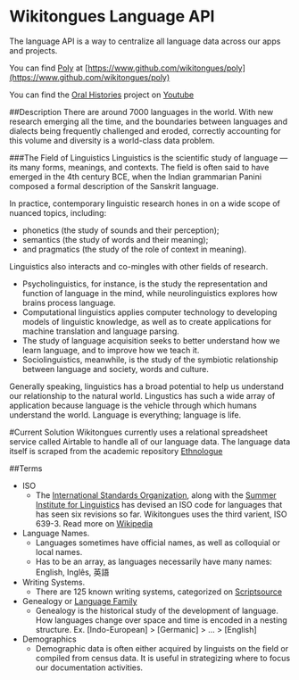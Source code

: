 # Wikitongues Language API 

The language API is a way to centralize all language data across our apps and projects. 

You can find [Poly](https://www.github.com/wikitongues/poly) at [https://www.github.com/wikitongues/poly](https://www.github.com/wikitongues/poly)

You can find the [Oral Histories](https://youtube.com/wikitongues) project on [Youtube](https://youtube.com/wikitongues)

##Description
There are around 7000 languages in the world. With new research emerging all the time, and the boundaries between languages and dialects being frequently challenged and eroded, correctly accounting for this volume and diversity is a world-class data problem.

###The Field of Linguistics
Linguistics is the scientific study of language — its many forms, meanings, and contexts. The field is often said to have emerged in the 4th century BCE, when the Indian grammarian Panini composed a formal description of the Sanskrit language. 

In practice, contemporary linguistic research hones in on a wide scope of nuanced topics, including:

* phonetics (the study of sounds and their perception); 
* semantics (the study of words and their meaning); 
* and pragmatics (the study of the role of context in meaning). 

Linguistics also interacts and co-mingles with other fields of research. 

* Psycholinguistics, for instance, is the study the representation and function of language in the mind, while neurolinguistics explores how brains process language. 
* Computational linguistics applies computer technology to developing models of linguistic knowledge, as well as to create applications for machine translation and language parsing.
* The study of language acquisition seeks to better understand how we learn language, and to improve how we teach it. 
* Sociolinguistics, meanwhile, is the study of the symbiotic relationship between language and society, words and culture. 

Generally speaking, linguistics has a broad potential to help us understand our relationship to the natural world. Lingustics has such a wide array of application because language is the vehicle through which humans understand the world. Language is everything; language is life.

#Current Solution
Wikitongues currently uses a relational spreadsheet service called Airtable to handle all of our language data. 
The language data itself is scraped from the academic repository [Ethnologue](www.ethnologue.com)

##Terms
* ISO
  * The [International Standards Organization](http://www.iso.org/iso/home.html), along with the [Summer Institute for Linguistics](http://www.sil.org/) has devised an ISO code for languages that has seen six revisions so far. Wikitongues uses the third varient, ISO 639-3. Read more on [Wikipedia](https://en.wikipedia.org/wiki/ISO_639) 
* Language Names.
  * Languages sometimes have official names, as well as colloquial or local names. 
  * Has to be an array, as languages necessarily have many names: English, Inglês, 英語
* Writing Systems.
  * There are 125 known writing systems, categorized on [Scriptsource](http://scriptsource.org/cms/scripts/page.php?&id=)
* Genealogy or [Language Family](https://en.wikipedia.org/wiki/Language_family)
  * Genealogy is the historical study of the development of language. How languages change over space and time is encoded in a nesting structure. Ex. [Indo-European] > [Germanic] > ... > [English]
* Demographics
  * Demographic data is often either acquired by linguists on the field or compiled from census data. It is useful in strategizing where to focus our documentation activities.
